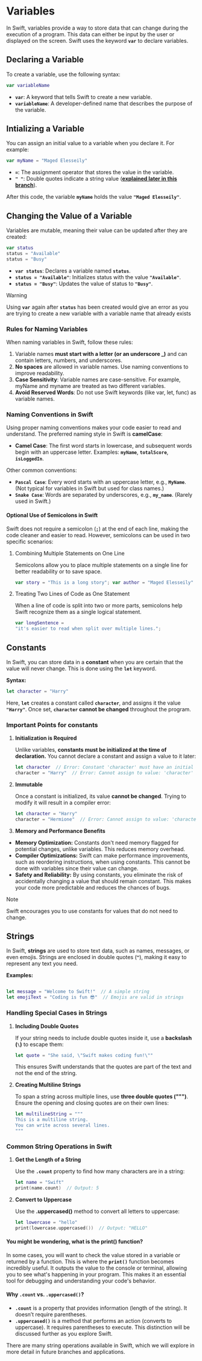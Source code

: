 # Variables

In Swift, variables provide a way to store data that can change during the execution of a program. This data can either be input by the user or displayed on the screen. Swift uses the keyword **`var`** to declare variables.

## Declaring a Variable

To create a variable, use the following syntax:

```swift
var variableName
```

- **`var`**: A keyword that tells Swift to create a new variable.
- **`variableName`**: A developer-defined name that describes the purpose of the variable.

## Intializing a Variable

You can assign an initial value to a variable when you declare it. For example:

```swift
var myName = "Maged Elesseily"
```

- **`=`**: The assignment operator that stores the value in the variable.
- **`" "`**: Double quotes indicate a string value ([**explained later in this branch**](https://github.com/MagedGDEV/SwiftInsights/tree/variables#strings)).

After this code, the variable **`myName`** holds the value **`"Maged Elesseily"`**.

## Changing the Value of a Variable

Variables are mutable, meaning their value can be updated after they are created:

```swift
var status
status = "Available"
status = "Busy"
```

- **`var status`**: Declares a variable named **`status`**.
- **`status = "Available"`**: Initializes status with the value **`"Available"`**.
- **`status = "Busy"`**: Updates the value of status to **`"Busy"`**.

>[!WARNING]
> Using **`var`** again after **`status`** has been created would give an error as you are trying to create a new variable with a variable name that already exists

### Rules for Naming Variables

When naming variables in Swift, follow these rules:

1. Variable names **must start with a letter (or an underscore _)** and can contain letters, numbers, and underscores.
2. **No spaces** are allowed in variable names. Use naming conventions to improve readability.
3. **Case Sensitivity**: Variable names are case-sensitive. For example, myName and myname are treated as two different variables.
4. **Avoid Reserved Words**: Do not use Swift keywords (like var, let, func) as variable names.

### Naming Conventions in Swift

Using proper naming conventions makes your code easier to read and understand. The preferred naming style in Swift is **camelCase**:

- **Camel Case**: The first word starts in lowercase, and subsequent words begin with an uppercase letter.
Examples: **`myName`**, **`totalScore`**, **`isLoggedIn`**.

Other common conventions:

- **`Pascal Case`**: Every word starts with an uppercase letter, e.g., **`MyName`**. (Not typical for variables in Swift but used for class names.)
- **`Snake Case`**: Words are separated by underscores, e.g., **`my_name`**. (Rarely used in Swift.)

#### Optional Use of Semicolons in Swift

Swift does not require a semicolon (**`;`**) at the end of each line, making the code cleaner and easier to read. However, semicolons can be used in two specific scenarios:

1. Combining Multiple Statements on One Line

    Semicolons allow you to place multiple statements on a single line for better readability or to save space.

    ```swift
    var story = "This is a long story"; var author = "Maged Elesseily"
    ```

2. Treating Two Lines of Code as One Statement

    When a line of code is split into two or more parts, semicolons help Swift recognize them as a single logical statement.

    ```swift
    var longSentence = 
    "it's easier to read when split over multiple lines.";
    ```

## Constants

In Swift, you can store data in a **constant** when you are certain that the value will never change. This is done using the **`let`** keyword.

**Syntax:**

```swift
let character = "Harry"
```

Here, **`let`** creates a constant called **`character`**, and assigns it the value **`"Harry"`**. Once set, **`character` cannot be changed** throughout the program.

### Important Points for constants

1. **Initialization is Required**

    Unlike variables, **constants must be initialized at the time of declaration.** You cannot declare a constant and assign a value to it later:

    ```swift
    let character  // Error: Constant 'character' must have an initial value
    character = "Harry"  // Error: Cannot assign to value: 'character' is a 'let' constant
    ```

2. **Immutable**

    Once a constant is initialized, its value **cannot be changed**. Trying to modify it will result in a compiler error:

    ```swift
    let character = "Harry"
    character = "Hermione"  // Error: Cannot assign to value: 'character' is a 'let' constant
    ```

3. **Memory and Performance Benefits**

- **Memory Optimization:** Constants don't need memory flagged for potential changes, unlike variables. This reduces memory overhead.
- **Compiler Optimizations:** Swift can make performance improvements, such as reordering instructions, when using constants. This cannot be done with variables since their value can change.
- **Safety and Reliability:** By using constants, you eliminate the risk of accidentally changing a value that should remain constant. This makes your code more predictable and reduces the chances of bugs.

> [!NOTE]
> Swift encourages you to use constants for values that do not need to change.

## Strings

In Swift, **strings** are used to store text data, such as names, messages, or even emojis. Strings are enclosed in double quotes (**`"`**), making it easy to represent any text you need.

**Examples:**

```swift

let message = "Welcome to Swift!"  // A simple string
let emojiText = "Coding is fun 😎"  // Emojis are valid in strings
```

### Handling Special Cases in Strings

1. **Including Double Quotes**

    If your string needs to include double quotes inside it, use a **backslash (`\`)** to escape them:

    ```swift
    let quote = "She said, \"Swift makes coding fun!\""
    ```

    This ensures Swift understands that the quotes are part of the text and not the end of the string.

2. **Creating Multiline Strings**

    To span a string across multiple lines, use **three double quotes (""")**. Ensure the opening and closing quotes are on their own lines:

    ```swift
    let multilineString = """
    This is a multiline string.
    You can write across several lines.
    """
    ```

### Common String Operations in Swift

1. **Get the Length of a String**

    Use the **`.count`** property to find how many characters are in a string:

    ```swift
    let name = "Swift"
    print(name.count)  // Output: 5
    ```

2. **Convert to Uppercase**

    Use the **.uppercased()** method to convert all letters to uppercase:

    ```swift
    let lowercase = "hello"
    print(lowercase.uppercased())  // Output: "HELLO"
    ```

#### You might be wondering, what is the print() function?

In some cases, you will want to check the value stored in a variable or returned by a function. This is where the **`print()`** function becomes incredibly useful. It outputs the value to the console or terminal, allowing you to see what's happening in your program. This makes it an essential tool for debugging and understanding your code's behavior.

#### Why `.count` vs. `.uppercased()`?

- **`.count`** is a property that provides information (length of the string). It doesn’t require parentheses.
- **`.uppercased()`** is a method that performs an action (converts to uppercase). It requires parentheses to execute.
This distinction will be discussed further as you explore Swift.

There are many string operations available in Swift, which we will explore in more detail in future branches and applications.
